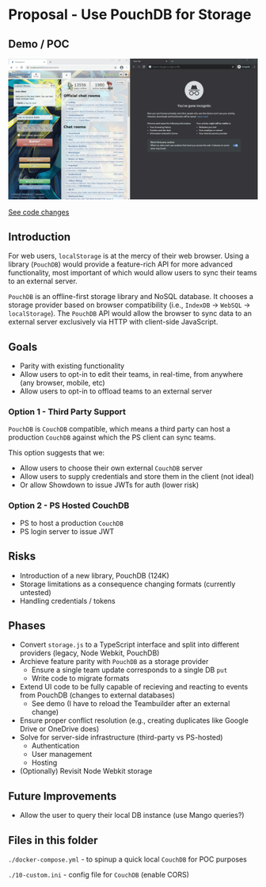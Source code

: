 # Proposal - Use PouchDB for Storage

## Demo / POC

![Demo](./demo.gif)

[See code changes](https://github.com/aviettran/pokemon-showdown-client/compare/feature/pouchDb)

## Introduction

For web users, `localStorage` is at the mercy of their web browser. Using a library (`PouchDB`) would provide a feature-rich API for more advanced functionality, most important of which would allow users to sync their teams to an external server.

`PouchDB` is an offline-first storage library and NoSQL database. It chooses a storage provider based on browser compatibility (i.e., `IndexDB` -> `WebSQL` -> `localStorage`). The `PouchDB` API would allow the browser to sync data to an external server exclusively via HTTP with client-side JavaScript.

## Goals

- Parity with existing functionality
- Allow users to opt-in to edit their teams, in real-time, from anywhere (any browser, mobile, etc)
- Allow users to opt-in to offload teams to an external server

### Option 1 - Third Party Support

`PouchDB` is `CouchDB` compatible, which means a third party can host a production `CouchDB` against which the PS client can sync teams.

This option suggests that we:

- Allow users to choose their own external `CouchDB` server
- Allow users to supply credentials and store them in the client (not ideal)
- Or allow Showdown to issue JWTs for auth (lower risk)

### Option 2 - PS Hosted CouchDB

- PS to host a production `CouchDB`
- PS login server to issue JWT

## Risks

- Introduction of a new library, PouchDB (124K)
- Storage limitations as a consequence changing formats (currently untested)
- Handling credentials / tokens

## Phases

- Convert `storage.js` to a TypeScript interface and split into different providers (legacy, Node Webkit, PouchDB)
- Archieve feature parity with `PouchDB` as a storage provider
    - Ensure a single team update corresponds to a single DB `put`
    - Write code to migrate formats
- Extend UI code to be fully capable of recieving and reacting to events from PouchDB (changes to external databases)
    - See demo (I have to reload the Teambuilder after an external change)
- Ensure proper conflict resolution (e.g., creating duplicates like Google Drive or OneDrive does)
- Solve for server-side infrastructure (third-party vs PS-hosted)
    - Authentication
    - User management
    - Hosting
- (Optionally) Revisit Node Webkit storage

## Future Improvements

- Allow the user to query their local DB instance (use Mango queries?)

## Files in this folder

`./docker-compose.yml` - to spinup a quick local `CouchDB` for POC purposes

`./10-custom.ini` - config file for `CouchDB` (enable CORS)
